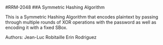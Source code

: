 #RRM-2048
##A Symmetric Hashing Algorithm

This is a Symmetric Hashing Algorithm that encodes plaintext by passing through multiple rounds of XOR operations with the password as well as encoding it with a fixed SBox.

Authors: 
Jean-Luc Robitaille
Erin Rodriguez
